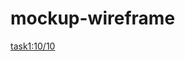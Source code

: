 # mockup-wireframe
[task1:10/10](https://miro.com/app/board/uXjVPPW9fl0=/?share_link_id=713583413275)
